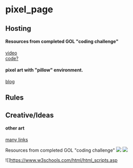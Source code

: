 # pixel_page

## Hosting

#### Resources from completed GOL "coding challenge"   
[video](https://www.youtube.com/watch?v=FWSR_7kZuYg&vl=en)  
[code?](https://github.com/CodingTrain/website/tree/main/CodingChallenges/CC_085_The_Game_of_Life/P5)


#### pixel art with "pillow" environment.    
[blog](https://www.freecodecamp.org/news/how-to-create-generative-art-in-less-than-100-lines-of-code-d37f379859f/)

## Rules


## Creative/Ideas

#### other art
[many links](http://blog.hvidtfeldts.net/index.php/generative-art-links/)


Resources from completed GOL "coding challenge"
![](https://www.youtube.com/watch?v=FWSR_7kZuYg&vl=en)
![](https://github.com/CodingTrain/website/tree/main/CodingChallenges/CC_085_The_Game_of_Life/P5)

![]https://www.w3schools.com/html/html_scripts.asp
